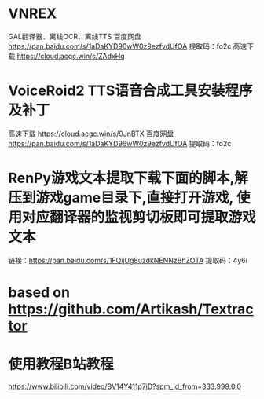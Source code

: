 # VNREX
GAL翻译器、离线OCR、离线TTS
百度网盘 https://pan.baidu.com/s/1aDaKYD96wW0z9ezfvdUfOA 提取码：fo2c
高速下载 https://cloud.acgc.win/s/ZAdxHq 
# VoiceRoid2 TTS语音合成工具安装程序及补丁
高速下载 https://cloud.acgc.win/s/9JnBTX
百度网盘   https://pan.baidu.com/s/1aDaKYD96wW0z9ezfvdUfOA   提取码：fo2c
# RenPy游戏文本提取下载下面的脚本,解压到游戏game目录下,直接打开游戏, 使用对应翻译器的监视剪切板即可提取游戏文本
链接：https://pan.baidu.com/s/1FQijUg8uzdkNENNzBhZOTA 
提取码：4y6i

# based on https://github.com/Artikash/Textractor

# 使用教程B站教程
https://www.bilibili.com/video/BV14Y411p7jD?spm_id_from=333.999.0.0
